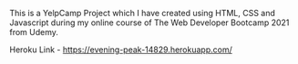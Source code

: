 This is a YelpCamp Project which I have created using HTML, CSS and Javascript during my online course of The Web Developer Bootcamp 2021 from Udemy.

Heroku Link - https://evening-peak-14829.herokuapp.com/
